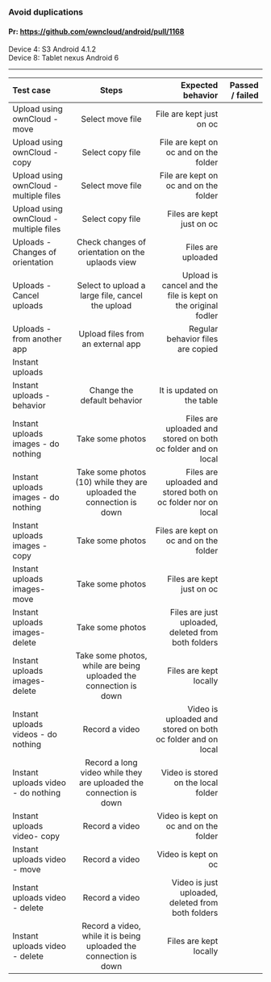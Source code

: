### Avoid duplications 

#### Pr: https://github.com/owncloud/android/pull/1168 

Device 4: S3 Android 4.1.2  
Device 8: Tablet nexus Android 6

---

 
| Test case     | Steps           | Expected behavior | Passed / failed |
|:------------- |:---------------:| -------------:|-------------:|
| Upload using ownCloud - move     | Select move file |   File are kept just on oc       | 
| Upload using ownCloud - copy      | Select copy file       |    File are kept on oc and on the folder        | 
| Upload using ownCloud - multiple files    | Select move file |  File are kept on oc and on the folder     |
| Upload using ownCloud - multiple files    | Select copy file |   Files are kept just on oc       |
| Uploads - Changes of orientation    | Check changes of orientation on the uplaods view |  Files are uploaded       |
| Uploads - Cancel uploads    |Select to upload a large file, cancel the upload |  Upload is cancel and the file is kept on the original fodler      |
| Uploads - from another app  | Upload files from an external app |  Regular behavior  files are copied    |  |
| Instant uploads |         |            |
| Instant uploads - behavior | Change the default behavior |  It is updated on the table  |  |
| Instant uploads images - do nothing | Take some photos |  Files are uploaded and stored on both oc folder and on local  | |
| Instant uploads images - do nothing | Take some photos (10) while they are uploaded the connection is down |  Files are uploaded and stored both on oc folder nor on local  |  |
| Instant uploads images - copy | Take some photos |  Files are kept on oc and on the folder  |   |
| Instant uploads images- move | Take some photos |  Files are kept just on oc | |
| Instant uploads images- delete | Take some photos |  Files are just uploaded, deleted from both folders | |
| Instant uploads images- delete | Take some photos, while are being uploaded the connection is down |  Files are kept locally | |
| Instant uploads videos - do nothing | Record a video |  Video is uploaded and stored on both oc folder and on local  | |
| Instant uploads video - do nothing | Record a long video while they are uploaded the connection is down |  Video is stored on the local folder  |  |
| Instant uploads video- copy | Record a video |  Video is kept on oc and on the folder  | |
| Instant uploads video - move | Record a video |  Video is kept on oc| |
| Instant uploads video - delete | Record a video |  Video is just uploaded, deleted from both folders | |
| Instant uploads video - delete | Record a video, while it is being uploaded the connection is down |  Files are kept locally | |

